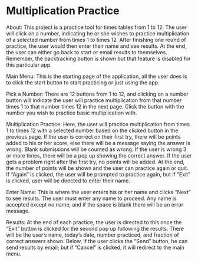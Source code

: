 Multiplication Practice
=================================

About:
This project is a practice tool for times tables from 1 to 12. The user will click on a number, indicating he or she wishes to practice multiplication of a selected number from times 1 to times 12. After finishing one round of practice, the user would then enter their name and see results. At the end, the user can either go back to start or email results to themselves. Remember, the backtracking button is shown but that feature is disabled for this particular app.

Main Menu:
This is the starting page of the application, all the user does is to click the start button to start practicing or just using the app.

Pick a Number:
There are 12 buttons from 1 to 12, and clicking on a number button will indicate the user will practice multiplication from that number times 1 to that number times 12 in the next page. Click the button with the number you wish to practice basic multiplication with.

Multiplication Practice:
Here, the user will practice multiplication from times 1 to times 12 with a selected number based on the  clicked button in the previous page. If the user is correct on their first try, there will be points added to his or her score, else there will be a message saying the answer is wrong. Blank submissions will be counted as wrong. If the user is wrong 3 or more times, there will be a pop up showing the correct answer. If the user gets a problem right after the first try, no points will be added. At the end, the number of points will be shown and the user can practice again or quit. If “Again” is clicked, the user will be prompted to practice again, but if “Exit” is clicked, user will be directed to enter their name.

Enter Name:
This is where the user enters his or her name and clicks “Next” to see results. The user must enter any name to proceed. Any name is accepted except no name, and if the space is blank there will be an error message.

Results:
At the end of each practice, the user is directed to this once the “Exit” button is clicked for the second pop up following the results. There will be the user’s name, today’s date, number practiced, and fraction of correct answers shown. Below, if the user clicks the “Send” button, he can send results by email; but if “Cancel” is clicked, it will redirect to the main menu.
